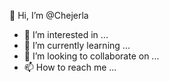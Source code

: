  👋 Hi, I’m @Chejerla
- 👀 I’m interested in ...
- 🌱 I’m currently learning ...
- 💞️ I’m looking to collaborate on ...
- 📫 How to reach me ...

<!---
Chejerla/Chejerla is a ✨ special ✨ repository because its `README.md` (this file) appears on your GitHub profile.
You can click the Preview link to take a look at your changes.
--->
